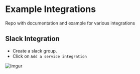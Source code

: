 # Example Integrations

Repo with documentation and example for various integrations

## Slack Integration
  - Create a slack group.
  - Click on `Add a service integration`
  
![Imgur](http://i.imgur.com/gOZki5i.png)
